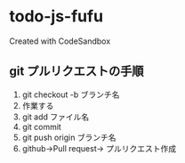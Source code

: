 # todo-js-fufu

Created with CodeSandbox

## git プルリクエストの手順

1. git checkout -b ブランチ名
1. 作業する
1. git add ファイル名
1. git commit
1. git push origin ブランチ名
1. github→Pull request→ プルリクエスト作成
